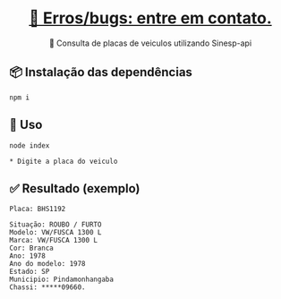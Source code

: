 <h1 align="center">
    <a href="https://discord.com/users/417098265247350797">🔗 Erros/bugs: entre em contato.</a>
</h1>
<p align="center">🚀 Consulta de placas de veiculos utilizando Sinesp-api </p>


## 📦 Instalação das dependências

```
npm i
```

## 🔨 Uso

```
node index

* Digite a placa do veiculo
```

## ✅ Resultado (exemplo)

```
Placa: BHS1192

Situação: ROUBO / FURTO
Modelo: VW/FUSCA 1300 L
Marca: VW/FUSCA 1300 L
Cor: Branca
Ano: 1978
Ano do modelo: 1978
Estado: SP
Municipio: Pindamonhangaba
Chassi: *****09660.
```
